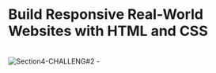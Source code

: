 # Build Responsive Real-World Websites with HTML and CSS
<br>![Section4-CHALLENG#2 -](https://user-images.githubusercontent.com/61974319/193130983-200f24c0-9540-4db7-bbd6-88c13821b105.png)

